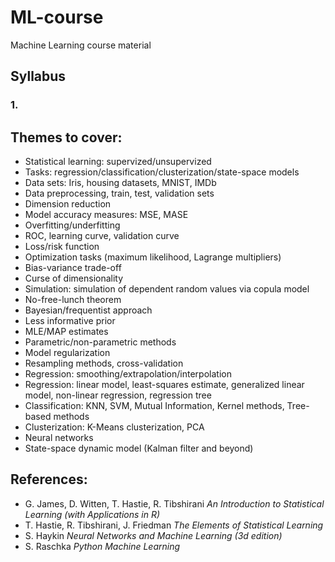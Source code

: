 # ML-course
Machine Learning course material

## Syllabus
### 1. 

## Themes to cover:
- Statistical learning: supervized/unsupervized
- Tasks: regression/classification/clusterization/state-space models
- Data sets: Iris, housing datasets, MNIST, IMDb
- Data preprocessing, train, test, validation sets
- Dimension reduction
- Model accuracy measures: MSE, MASE
- Overfitting/underfitting
- ROC, learning curve, validation curve
- Loss/risk function
- Optimization tasks (maximum likelihood, Lagrange multipliers)
- Bias-variance trade-off
- Curse of dimensionality
- Simulation: simulation of dependent random values via copula model
- No-free-lunch theorem
- Bayesian/frequentist approach
- Less informative prior
- MLE/MAP estimates
- Parametric/non-parametric methods
- Model regularization
- Resampling methods, cross-validation
- Regression: smoothing/extrapolation/interpolation
- Regression: linear model, least-squares estimate, generalized linear model, non-linear regression, regression tree
- Classification: KNN, SVM, Mutual Information, Kernel methods, Tree-based methods
- Clusterization: K-Means clusterization, PCA
- Neural networks
- State-space dynamic model (Kalman filter and beyond)

## References:
- G. James, D. Witten, T. Hastie, R. Tibshirani *An Introduction to Statistical Learning (with Applications in R)*
- T. Hastie, R. Tibshirani, J. Friedman *The Elements of Statistical Learning*
- S. Haykin *Neural Networks and Machine Learning (3d edition)*
- S. Raschka *Python Machine Learning*
